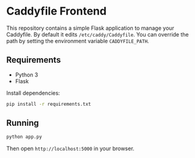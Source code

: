 # Caddyfile Frontend

This repository contains a simple Flask application to manage your Caddyfile. By default it edits `/etc/caddy/Caddyfile`. You can override the path by setting the environment variable `CADDYFILE_PATH`.

## Requirements

- Python 3
- Flask

Install dependencies:

```bash
pip install -r requirements.txt
```

## Running

```bash
python app.py
```

Then open `http://localhost:5000` in your browser.
